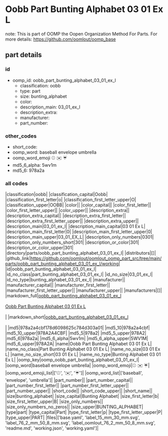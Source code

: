 # Oobb Part Bunting Alphabet 03 01 Ex L  

note: This is part of OOMP the Oopen Organization Method For Parts. For more details: https://github.com/oomlout/oomp_base

##  part details





### id
* oomp_id: oobb_part_bunting_alphabet_03_01_ex_l
  * classification: oobb
  * type: part
  * size: bunting_alphabet
  * color: 
  * description_main: 03_01_ex_l
  * description_extra: 
  * manufacturer: 
  * part_number: 

### other_codes
* short_code: 
* oomp_word: baseball envelope umbrella
* oomp_word_emoji :baseball: :envelope: :umbrella:
* md5_6_alpha: 5wv1m
* md5_6: 978a2a

### all codes 
|classification|oobb|
|classification_capital|Oobb|
|classification_first_letter|o|
|classification_first_letter_upper|O|
|classification_upper|OOBB|
|color||
|color_capital||
|color_first_letter||
|color_first_letter_upper||
|color_upper||
|description_extra||
|description_extra_capital||
|description_extra_first_letter||
|description_extra_first_letter_upper||
|description_extra_upper||
|description_main|03_01_ex_l|
|description_main_capital|03 01 Ex L|
|description_main_first_letter|0|
|description_main_first_letter_upper|0|
|description_main_upper|03_01_EX_L|
|description_only_numbers|0301|
|description_only_numbers_short|301|
|description_or_color|301|
|description_or_color_upper|301|
|directory|parts/oobb_part_bunting_alphabet_03_01_ex_l|
|distributors|[]|
|github_link|https://github.com/oomlout/oomlout_oomp_part_src/tree/main/parts/oobb_part_bunting_alphabet_03_01_ex_l/working|
|id|oobb_part_bunting_alphabet_03_01_ex_l|
|id_no_class|part_bunting_alphabet_03_01_ex_l|
|id_no_size|03_01_ex_l|
|id_no_type|bunting_alphabet_03_01_ex_l|
|manufacturer||
|manufacturer_capital||
|manufacturer_first_letter||
|manufacturer_first_letter_upper||
|manufacturer_upper||
|manufacturers|[]|
|markdown_full|[oobb_part_bunting_alphabet_03_01_ex_l](https://github.com/oomlout/oomlout_oomp_part_src/tree/main/parts/oobb_part_bunting_alphabet_03_01_ex_l/working)<br>[](https://github.com/oomlout/oomlout_oomp_part_src/tree/main/parts/oobb_part_bunting_alphabet_03_01_ex_l/working)<br>[Oobb Part Bunting Alphabet 03 01 Ex L](https://github.com/oomlout/oomlout_oomp_part_src/tree/main/parts/oobb_part_bunting_alphabet_03_01_ex_l/working)<br><br>|
|markdown_short|[oobb_part_bunting_alphabet_03_01_ex_l](https://github.com/oomlout/oomlout_oomp_part_src/tree/main/parts/oobb_part_bunting_alphabet_03_01_ex_l/working)<br><br>|
|md5|978a2a4cbf178d6098625c784d303a01|
|md5_10|978a2a4cbf|
|md5_10_upper|978A2A4CBF|
|md5_5|978a2|
|md5_5_upper|978A2|
|md5_6|978a2a|
|md5_6_alpha|5wv1m|
|md5_6_alpha_upper|5WV1M|
|md5_6_upper|978A2A|
|name|Oobb Part Bunting Alphabet 03 01 Ex L|
|name_no_class|Part Bunting Alphabet 03 01 Ex L|
|name_no_size|03 01 Ex L|
|name_no_size_short|03 01 Ex L|
|name_no_type|Bunting Alphabet 03 01 Ex L|
|oomp_key|oomp_oobb_part_bunting_alphabet_03_01_ex_l|
|oomp_word|baseball envelope umbrella|
|oomp_word_emoji|:baseball: :envelope: :umbrella:|
|oomp_word_emoji_list|[':baseball:', ':envelope:', ':umbrella:']|
|oomp_word_list|['baseball', 'envelope', 'umbrella']|
|part_number||
|part_number_capital||
|part_number_first_letter||
|part_number_first_letter_upper||
|part_number_upper||
|short_code||
|short_code_upper||
|short_name||
|size|bunting_alphabet|
|size_capital|Bunting Alphabet|
|size_first_letter|b|
|size_first_letter_upper|B|
|size_only_numbers||
|size_only_numbers_no_zeros||
|size_upper|BUNTING_ALPHABET|
|type|part|
|type_capital|Part|
|type_first_letter|p|
|type_first_letter_upper|P|
|type_upper|PART|
|files|['base.yaml', 'label_15_mm_30_mm.svg', 'label_76_2_mm_50_8_mm.svg', 'label_oomlout_76_2_mm_50_8_mm.svg', 'readme.md', 'working.json', 'working.yaml']|
